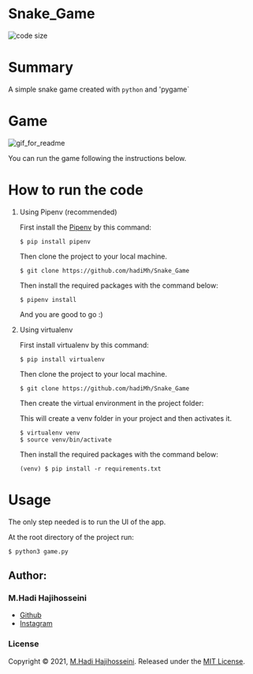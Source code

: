# Snake_Game

![code size](https://img.shields.io/github/languages/code-size/hadiMh/Snake_Game?color=2196F3)

# Summary
A simple snake game created with `python` and 'pygame`
# Game
![gif_for_readme](https://user-images.githubusercontent.com/36237368/127323017-60c768b4-4ef8-4bc4-8a6d-c2416a6908a4.GIF)

You can run the game following the instructions below.

# How to run the code

1. Using Pipenv (recommended)

    First install the [Pipenv](https://pipenv.pypa.io) by this command:

    ```console
    $ pip install pipenv
    ```

    Then clone the project to your local machine.

    ```console
    $ git clone https://github.com/hadiMh/Snake_Game
    ```

    Then install the required packages with the command below:

    ```console
    $ pipenv install
    ```

    And you are good to go :)

2. Using virtualenv

    First install virtualenv by this command:

    ```console
    $ pip install virtualenv
    ```

    Then clone the project to your local machine.

    ```console
    $ git clone https://github.com/hadiMh/Snake_Game
    ```

    Then create the virtual environment in the project folder:

    This will create a venv folder in your project and then activates it.

    ```console
    $ virtualenv venv
    $ source venv/bin/activate
    ```

    Then install the required packages with the command below:

    ```console
    (venv) $ pip install -r requirements.txt
    ```

# Usage

The only step needed is to run the UI of the app.

At the root directory of the project run:

```console
$ python3 game.py
```

## Author:

### **M.Hadi Hajihosseini**

* [Github](https://github.com/hadiMh)
* [Instagram](https://instagram.com/m.hadi.hajihosseini)

### License

Copyright © 2021, [M.Hadi Hajihosseini](https://github.com/hadiMh).
Released under the [MIT License](LICENSE).